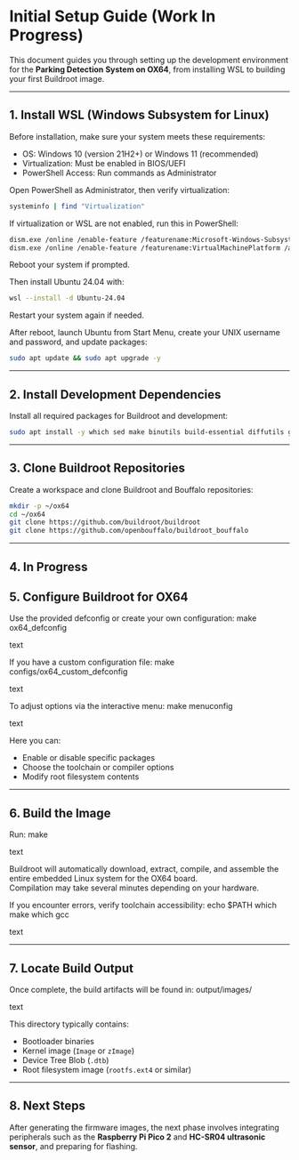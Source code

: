 # Initial Setup Guide (Work In Progress)

This document guides you through setting up the development environment for the **Parking Detection System on OX64**, from installing WSL to building your first Buildroot image.

---

## 1. Install WSL (Windows Subsystem for Linux)

Before installation, make sure your system meets these requirements:
- OS: Windows 10 (version 21H2+) or Windows 11 (recommended)
- Virtualization: Must be enabled in BIOS/UEFI
- PowerShell Access: Run commands as Administrator

Open PowerShell as Administrator, then verify virtualization:
```bash
systeminfo | find "Virtualization"
```

If virtualization or WSL are not enabled, run this in PowerShell:
```bash
dism.exe /online /enable-feature /featurename:Microsoft-Windows-Subsystem-Linux /all /norestart
dism.exe /online /enable-feature /featurename:VirtualMachinePlatform /all /norestart
```

Reboot your system if prompted.

Then install Ubuntu 24.04 with:
```bash
wsl --install -d Ubuntu-24.04
```

Restart your system again if needed.

After reboot, launch Ubuntu from Start Menu, create your UNIX username and password, and update packages:
```bash
sudo apt update && sudo apt upgrade -y
```

---

## 2. Install Development Dependencies

Install all required packages for Buildroot and development:
```bash
sudo apt install -y which sed make binutils build-essential diffutils gcc g++ bash patch gzip bzip2 perl tar cpio unzip rsync file bc findutils gawk wget python3 libncurses5-dev libncurses-dev qtbase5-dev libglib2.0-dev libgtk2.0-dev libglade2-dev git bzr curl cvs mercurial subversion default-jdk asciidoc w3m dblatex graphviz python3-matplotlib python3-aiohttp
```

---

## 3. Clone Buildroot Repositories

Create a workspace and clone Buildroot and Bouffalo repositories:
```bash
mkdir -p ~/ox64
cd ~/ox64
git clone https://github.com/buildroot/buildroot
git clone https://github.com/openbouffalo/buildroot_bouffalo
```

---

## 4. In Progress

## 5. Configure Buildroot for OX64

Use the provided defconfig or create your own configuration:
make ox64_defconfig

text

If you have a custom configuration file:
make configs/ox64_custom_defconfig

text

To adjust options via the interactive menu:
make menuconfig

text

Here you can:
- Enable or disable specific packages  
- Choose the toolchain or compiler options  
- Modify root filesystem contents  

---

## 6. Build the Image

Run:
make

text

Buildroot will automatically download, extract, compile, and assemble the entire embedded Linux system for the OX64 board.  
Compilation may take several minutes depending on your hardware.

If you encounter errors, verify toolchain accessibility:
echo $PATH
which make
which gcc

text

---

## 7. Locate Build Output

Once complete, the build artifacts will be found in:
output/images/

text

This directory typically contains:
- Bootloader binaries  
- Kernel image (`Image` or `zImage`)  
- Device Tree Blob (`.dtb`)  
- Root filesystem image (`rootfs.ext4` or similar)  

---

## 8. Next Steps

After generating the firmware images, the next phase involves integrating peripherals such as the **Raspberry Pi Pico 2** and **HC-SR04 ultrasonic sensor**, and preparing for flashing.
